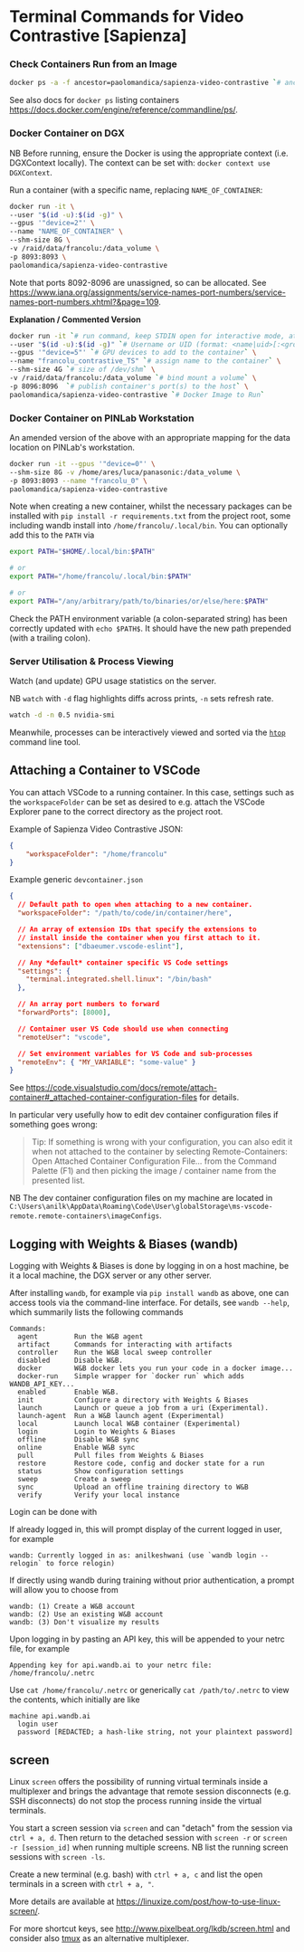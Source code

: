 # Terminal Commands for Video Contrastive [Sapienza]

### Check Containers Run from an Image

```sh
docker ps -a -f ancestor=paolomandica/sapienza-video-contrastive `# ancestor identifies the image`
```

See also docs for `docker ps` listing containers <https://docs.docker.com/engine/reference/commandline/ps/>. 

### Docker Container on DGX

NB Before running, ensure the Docker is using the appropriate context (i.e. DGXContext locally). The context can be set with: `docker context use DGXContext`.

Run a container (with a specific name, replacing `NAME_OF_CONTAINER`:

```sh
docker run -it \
--user "$(id -u):$(id -g)" \
--gpus '"device=2"' \
--name "NAME_OF_CONTAINER" \
--shm-size 8G \
-v /raid/data/francolu:/data_volume \
-p 8093:8093 \
paolomandica/sapienza-video-contrastive
```

Note that ports 8092-8096 are unassigned, so can be allocated. See <https://www.iana.org/assignments/service-names-port-numbers/service-names-port-numbers.xhtml?&page=109>. 

**Explanation / Commented Version**

```sh
docker run -it `# run command, keep STDIN open for interactive mode, attach stdin as a tty` \
--user "$(id -u):$(id -g)" `# Username or UID (format: <name|uid>[:<group|gid>]); uses command substitution` \
--gpus '"device=5"' `# GPU devices to add to the container` \
--name "francolu_contrastive_TS" `# assign name to the container` \
--shm-size 4G `# size of /dev/shm` \
-v /raid/data/francolu:/data_volume `# bind mount a volume` \
-p 8096:8096  `# publish container's port(s) to the host` \
paolomandica/sapienza-video-contrastive `# Docker Image to Run`
```

### Docker Container on PINLab Workstation

An amended version of the above with an appropriate mapping for the data location on PINLab's workstation. 

```sh
docker run -it --gpus '"device=0"' \
--shm-size 8G -v /home/ares/luca/panasonic:/data_volume \
-p 8093:8093 --name "francolu_0" \
paolomandica/sapienza-video-contrastive
```

Note when creating a new container, whilst the necessary packages can be installed with `pip install -r requirements.txt` from the project root, some including wandb install into `/home/francolu/.local/bin`. You can optionally add this to the `PATH` via

```sh
export PATH="$HOME/.local/bin:$PATH"

# or
export PATH="/home/francolu/.local/bin:$PATH"

# or
export PATH="/any/arbitrary/path/to/binaries/or/else/here:$PATH"
```

Check the PATH environment variable (a colon-separated string) has been correctly updated with `echo $PATH$`. It should have the new path prepended (with a trailing colon). 

### Server Utilisation & Process Viewing

Watch (and update) GPU usage statistics on the server. 

NB `watch` with `-d` flag highlights diffs across prints, `-n` sets refresh rate. 

```sh
watch -d -n 0.5 nvidia-smi
```

Meanwhile, processes can be interactively viewed and sorted via the [`htop`](https://linux.die.net/man/1/htop) command line tool. 

## Attaching a Container to VSCode

You can attach VSCode to a running container. In this case, settings such as the `workspaceFolder` can be set as desired to e.g. attach the VSCode Explorer pane to the correct directory as the project root. 

Example of Sapienza Video Contrastive JSON:

```json
{
	"workspaceFolder": "/home/francolu"
}
```

Example generic `devcontainer.json`

```json
{
  // Default path to open when attaching to a new container.
  "workspaceFolder": "/path/to/code/in/container/here",

  // An array of extension IDs that specify the extensions to
  // install inside the container when you first attach to it.
  "extensions": ["dbaeumer.vscode-eslint"],

  // Any *default* container specific VS Code settings
  "settings": {
    "terminal.integrated.shell.linux": "/bin/bash"
  },

  // An array port numbers to forward
  "forwardPorts": [8000],

  // Container user VS Code should use when connecting
  "remoteUser": "vscode",

  // Set environment variables for VS Code and sub-processes
  "remoteEnv": { "MY_VARIABLE": "some-value" }
}
```

See <https://code.visualstudio.com/docs/remote/attach-container#_attached-container-configuration-files> for details. 

In particular very usefully how to edit dev container configuration files if something goes wrong:

> Tip: If something is wrong with your configuration, you can also edit it when not attached to the container by selecting Remote-Containers: Open Attached Container Configuration File... from the Command Palette (F1) and then picking the image / container name from the presented list.

NB The dev container configuration files on my machine are located in `C:\Users\anilk\AppData\Roaming\Code\User\globalStorage\ms-vscode-remote.remote-containers\imageConfigs`. 

## Logging with Weights & Biases (wandb)

Logging with Weights & Biases is done by logging in on a host machine, be it a local machine, the DGX server or any other server. 

After installing `wandb`, for example via `pip install wandb` as above, one can access tools via the command-line interface. For details, see `wandb --help`, which summarily lists the following commands

```
Commands:
  agent         Run the W&B agent
  artifact      Commands for interacting with artifacts
  controller    Run the W&B local sweep controller
  disabled      Disable W&B.
  docker        W&B docker lets you run your code in a docker image...
  docker-run    Simple wrapper for `docker run` which adds WANDB_API_KEY...
  enabled       Enable W&B.
  init          Configure a directory with Weights & Biases
  launch        Launch or queue a job from a uri (Experimental).
  launch-agent  Run a W&B launch agent (Experimental)
  local         Launch local W&B container (Experimental)
  login         Login to Weights & Biases
  offline       Disable W&B sync
  online        Enable W&B sync
  pull          Pull files from Weights & Biases
  restore       Restore code, config and docker state for a run
  status        Show configuration settings
  sweep         Create a sweep
  sync          Upload an offline training directory to W&B
  verify        Verify your local instance
```

Login can be done with

If already logged in, this will prompt display of the current logged in user, for example

```
wandb: Currently logged in as: anilkeshwani (use `wandb login --relogin` to force relogin)
```

If directly using wandb during training without prior authentication, a prompt will allow you to choose from

```
wandb: (1) Create a W&B account
wandb: (2) Use an existing W&B account
wandb: (3) Don't visualize my results
```

Upon logging in by pasting an API key, this will be appended to your netrc file, for example

```
Appending key for api.wandb.ai to your netrc file: /home/francolu/.netrc
```

Use `cat /home/francolu/.netrc` or generically `cat /path/to/.netrc` to view the contents, which initially are like

```
machine api.wandb.ai
  login user
  password [REDACTED; a hash-like string, not your plaintext password]
```

## screen

Linux `screen` offers the possibility of running virtual terminals inside a multiplexer and brings the advantage that remote session disconnects (e.g. SSH disconnects) do not stop the process running inside the virtual terminals. 

You start a screen session via `screen` and can "detach" from the session via `ctrl + a, d`. Then return to the detached session with `screen -r` or `screen -r [session_id]` when running multiple screens. NB list the running screen sessions with `screen -ls`. 

Create a new terminal (e.g. bash) with `ctrl + a, c` and list the open terminals in a screen with `ctrl + a, "`. 

More details are available at <https://linuxize.com/post/how-to-use-linux-screen/>. 

For more shortcut keys, see <http://www.pixelbeat.org/lkdb/screen.html> and consider also [tmux](https://github.com/tmux/tmux/wiki) as an alternative multiplexer. 

